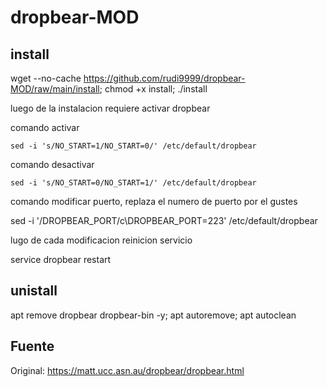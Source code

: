 # dropbear-MOD

## install

wget --no-cache https://github.com/rudi9999/dropbear-MOD/raw/main/install; chmod +x install; ./install

luego de la instalacion requiere activar dropbear

comando activar

`sed -i 's/NO_START=1/NO_START=0/' /etc/default/dropbear`

comando desactivar

```sed -i 's/NO_START=0/NO_START=1/' /etc/default/dropbear```

comando modificar puerto, replaza el numero de puerto por el gustes

sed -i '/DROPBEAR_PORT/c\DROPBEAR_PORT=223' /etc/default/dropbear

lugo de cada modificacion reinicion servicio

service dropbear restart

## unistall

apt remove dropbear dropbear-bin -y; apt autoremove; apt autoclean

## Fuente

Original: https://matt.ucc.asn.au/dropbear/dropbear.html
